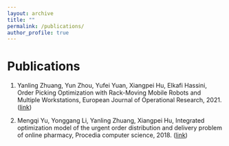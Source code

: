 ```yaml
---
layout: archive
title: ""
permalink: /publications/
author_profile: true
---
```


Publications
=======
1. Yanling Zhuang, Yun Zhou, Yufei Yuan, Xiangpei Hu, Elkafi Hassini, Order Picking Optimization with Rack-Moving Mobile Robots and Multiple Workstations, European Journal of Operational Research, 2021. (<u><a href="https://doi.org/10.1016/j.ejor.2021.08.003">link</a></u>)

2. Mengqi Yu, Yonggang Li, Yanling Zhuang, Xiangpei Hu, Integrated optimization model of the urgent order distribution and delivery problem of online pharmacy, Procedia computer science, 2018. (<u><a href="https://doi.org/10.1016/j.procs.2018.08.067">link</a></u>)
